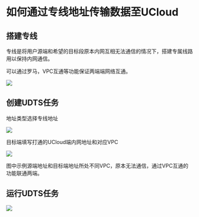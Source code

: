 # 如何通过专线地址传输数据至UCloud

## 搭建专线

专线是将用户源端和希望的目标段原本内网互相无法通信的情况下，搭建专属线路用以保持内网通信。

可以通过罗马，VPC互通等功能保证两端端网络互通。

![](http://udts-doc.cn-bj.ufileos.com/connect001.png)

## 创建UDTS任务

地址类型选择专线地址

![](http://udts-doc.cn-bj.ufileos.com/connect002.png)

目标端填写打通的UCloud端内网地址和对应VPC

![](http://udts-doc.cn-bj.ufileos.com/connect003.png)

图中示例源端地址和目标端地址所处不同VPC，原本无法通信，通过VPC互通的功能联通两端。

## 运行UDTS任务

![](http://udts-doc.cn-bj.ufileos.com/connect004.png)
